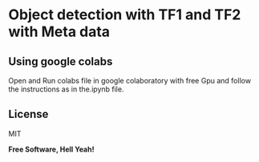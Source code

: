 # Object detection with TF1 and TF2 with Meta data
## Using google colabs

Open and Run colabs file in google colaboratory with free Gpu and follow the instructions as in the.ipynb file.

## License

MIT

**Free Software, Hell Yeah!**
